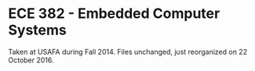 # ECE 382 - Embedded Computer Systems

Taken at USAFA during Fall 2014.  Files unchanged, just reorganized on 22 October 2016.
